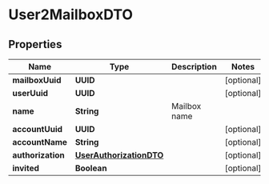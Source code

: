 

# User2MailboxDTO


## Properties

| Name | Type | Description | Notes |
|------------ | ------------- | ------------- | -------------|
|**mailboxUuid** | **UUID** |  |  [optional] |
|**userUuid** | **UUID** |  |  [optional] |
|**name** | **String** | Mailbox name |  |
|**accountUuid** | **UUID** |  |  [optional] |
|**accountName** | **String** |  |  [optional] |
|**authorization** | [**UserAuthorizationDTO**](UserAuthorizationDTO.md) |  |  [optional] |
|**invited** | **Boolean** |  |  [optional] |



